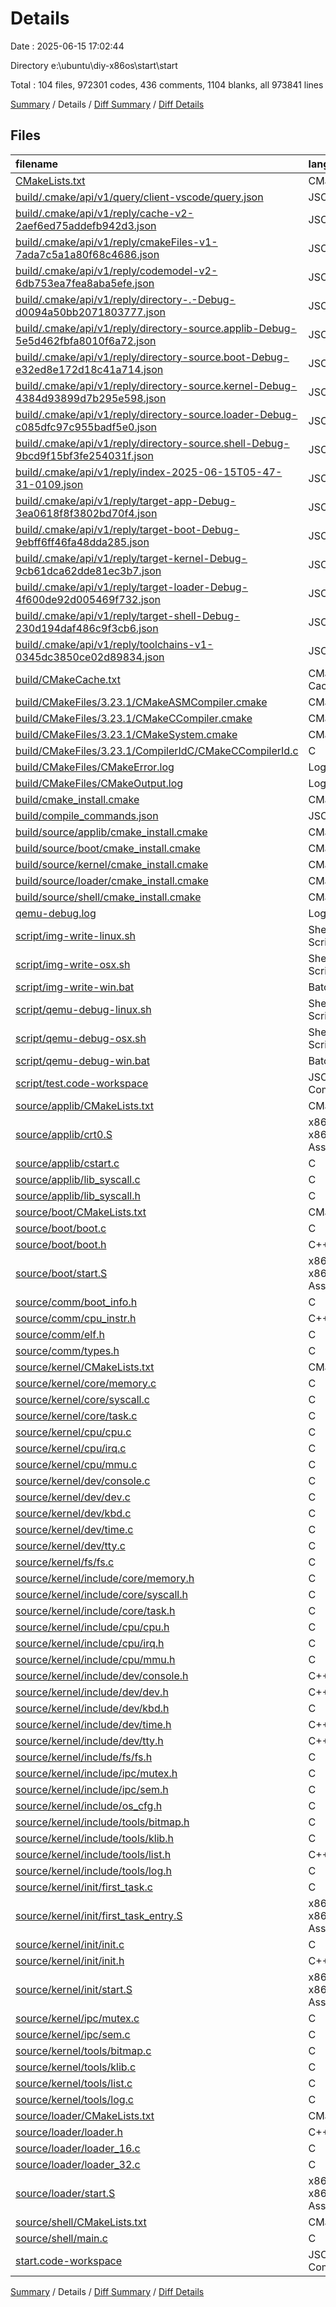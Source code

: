 # Details

Date : 2025-06-15 17:02:44

Directory e:\\ubuntu\\diy-x86os\\start\\start

Total : 104 files,  972301 codes, 436 comments, 1104 blanks, all 973841 lines

[Summary](results.md) / Details / [Diff Summary](diff.md) / [Diff Details](diff-details.md)

## Files
| filename | language | code | comment | blank | total |
| :--- | :--- | ---: | ---: | ---: | ---: |
| [CMakeLists.txt](/CMakeLists.txt) | CMake | 52 | 0 | 13 | 65 |
| [build/.cmake/api/v1/query/client-vscode/query.json](/build/.cmake/api/v1/query/client-vscode/query.json) | JSON | 1 | 0 | 0 | 1 |
| [build/.cmake/api/v1/reply/cache-v2-2aef6ed75addefb942d3.json](/build/.cmake/api/v1/reply/cache-v2-2aef6ed75addefb942d3.json) | JSON | 1,339 | 0 | 1 | 1,340 |
| [build/.cmake/api/v1/reply/cmakeFiles-v1-7ada7c5a1a80f68c4686.json](/build/.cmake/api/v1/reply/cmakeFiles-v1-7ada7c5a1a80f68c4686.json) | JSON | 475 | 0 | 1 | 476 |
| [build/.cmake/api/v1/reply/codemodel-v2-6db753ea7fea8aba5efe.json](/build/.cmake/api/v1/reply/codemodel-v2-6db753ea7fea8aba5efe.json) | JSON | 231 | 0 | 1 | 232 |
| [build/.cmake/api/v1/reply/directory-.-Debug-d0094a50bb2071803777.json](/build/.cmake/api/v1/reply/directory-.-Debug-d0094a50bb2071803777.json) | JSON | 14 | 0 | 1 | 15 |
| [build/.cmake/api/v1/reply/directory-source.applib-Debug-5e5d462fbfa8010f6a72.json](/build/.cmake/api/v1/reply/directory-source.applib-Debug-5e5d462fbfa8010f6a72.json) | JSON | 14 | 0 | 1 | 15 |
| [build/.cmake/api/v1/reply/directory-source.boot-Debug-e32ed8e172d18c41a714.json](/build/.cmake/api/v1/reply/directory-source.boot-Debug-e32ed8e172d18c41a714.json) | JSON | 14 | 0 | 1 | 15 |
| [build/.cmake/api/v1/reply/directory-source.kernel-Debug-4384d93899d7b295e598.json](/build/.cmake/api/v1/reply/directory-source.kernel-Debug-4384d93899d7b295e598.json) | JSON | 14 | 0 | 1 | 15 |
| [build/.cmake/api/v1/reply/directory-source.loader-Debug-c085dfc97c955badf5e0.json](/build/.cmake/api/v1/reply/directory-source.loader-Debug-c085dfc97c955badf5e0.json) | JSON | 14 | 0 | 1 | 15 |
| [build/.cmake/api/v1/reply/directory-source.shell-Debug-9bcd9f15bf3fe254031f.json](/build/.cmake/api/v1/reply/directory-source.shell-Debug-9bcd9f15bf3fe254031f.json) | JSON | 14 | 0 | 1 | 15 |
| [build/.cmake/api/v1/reply/index-2025-06-15T05-47-31-0109.json](/build/.cmake/api/v1/reply/index-2025-06-15T05-47-31-0109.json) | JSON | 132 | 0 | 1 | 133 |
| [build/.cmake/api/v1/reply/target-app-Debug-3ea0618f8f3802bd70f4.json](/build/.cmake/api/v1/reply/target-app-Debug-3ea0618f8f3802bd70f4.json) | JSON | 164 | 0 | 1 | 165 |
| [build/.cmake/api/v1/reply/target-boot-Debug-9ebff6ff46fa48dda285.json](/build/.cmake/api/v1/reply/target-boot-Debug-9ebff6ff46fa48dda285.json) | JSON | 170 | 0 | 1 | 171 |
| [build/.cmake/api/v1/reply/target-kernel-Debug-9cb61dca62dde81ec3b7.json](/build/.cmake/api/v1/reply/target-kernel-Debug-9cb61dca62dde81ec3b7.json) | JSON | 458 | 0 | 1 | 459 |
| [build/.cmake/api/v1/reply/target-loader-Debug-4f600de92d005469f732.json](/build/.cmake/api/v1/reply/target-loader-Debug-4f600de92d005469f732.json) | JSON | 178 | 0 | 1 | 179 |
| [build/.cmake/api/v1/reply/target-shell-Debug-230d194daf486c9f3cb6.json](/build/.cmake/api/v1/reply/target-shell-Debug-230d194daf486c9f3cb6.json) | JSON | 141 | 0 | 1 | 142 |
| [build/.cmake/api/v1/reply/toolchains-v1-0345dc3850ce02d89834.json](/build/.cmake/api/v1/reply/toolchains-v1-0345dc3850ce02d89834.json) | JSON | 48 | 0 | 1 | 49 |
| [build/CMakeCache.txt](/build/CMakeCache.txt) | CMake Cache | 324 | 0 | 80 | 404 |
| [build/CMakeFiles/3.23.1/CMakeASMCompiler.cmake](/build/CMakeFiles/3.23.1/CMakeASMCompiler.cmake) | CMake | 14 | 0 | 7 | 21 |
| [build/CMakeFiles/3.23.1/CMakeCCompiler.cmake](/build/CMakeFiles/3.23.1/CMakeCCompiler.cmake) | CMake | 55 | 0 | 18 | 73 |
| [build/CMakeFiles/3.23.1/CMakeSystem.cmake](/build/CMakeFiles/3.23.1/CMakeSystem.cmake) | CMake | 10 | 0 | 6 | 16 |
| [build/CMakeFiles/3.23.1/CompilerIdC/CMakeCCompilerId.c](/build/CMakeFiles/3.23.1/CompilerIdC/CMakeCCompilerId.c) | C | 633 | 61 | 135 | 829 |
| [build/CMakeFiles/CMakeError.log](/build/CMakeFiles/CMakeError.log) | Log | 53 | 0 | 56 | 109 |
| [build/CMakeFiles/CMakeOutput.log](/build/CMakeFiles/CMakeOutput.log) | Log | 20 | 0 | 15 | 35 |
| [build/cmake\_install.cmake](/build/cmake_install.cmake) | CMake | 50 | 0 | 10 | 60 |
| [build/compile\_commands.json](/build/compile_commands.json) | JSON | 157 | 0 | 0 | 157 |
| [build/source/applib/cmake\_install.cmake](/build/source/applib/cmake_install.cmake) | CMake | 33 | 0 | 7 | 40 |
| [build/source/boot/cmake\_install.cmake](/build/source/boot/cmake_install.cmake) | CMake | 33 | 0 | 7 | 40 |
| [build/source/kernel/cmake\_install.cmake](/build/source/kernel/cmake_install.cmake) | CMake | 33 | 0 | 7 | 40 |
| [build/source/loader/cmake\_install.cmake](/build/source/loader/cmake_install.cmake) | CMake | 33 | 0 | 7 | 40 |
| [build/source/shell/cmake\_install.cmake](/build/source/shell/cmake_install.cmake) | CMake | 33 | 0 | 7 | 40 |
| [qemu-debug.log](/qemu-debug.log) | Log | 962,656 | 0 | 1 | 962,657 |
| [script/img-write-linux.sh](/script/img-write-linux.sh) | Shell Script | 16 | 18 | 10 | 44 |
| [script/img-write-osx.sh](/script/img-write-osx.sh) | Shell Script | 16 | 17 | 11 | 44 |
| [script/img-write-win.bat](/script/img-write-win.bat) | Batch | 15 | 24 | 10 | 49 |
| [script/qemu-debug-linux.sh](/script/qemu-debug-linux.sh) | Shell Script | 2 | 1 | 1 | 4 |
| [script/qemu-debug-osx.sh](/script/qemu-debug-osx.sh) | Shell Script | 1 | 1 | 1 | 3 |
| [script/qemu-debug-win.bat](/script/qemu-debug-win.bat) | Batch | 11 | 2 | 1 | 14 |
| [script/test.code-workspace](/script/test.code-workspace) | JSON with Comments | 10 | 0 | 0 | 10 |
| [source/applib/CMakeLists.txt](/source/applib/CMakeLists.txt) | CMake | 9 | 0 | 3 | 12 |
| [source/applib/crt0.S](/source/applib/crt0.S) | x86 and x86_64 Assembly | 10 | 0 | 1 | 11 |
| [source/applib/cstart.c](/source/applib/cstart.c) | C | 14 | 8 | 2 | 24 |
| [source/applib/lib\_syscall.c](/source/applib/lib_syscall.c) | C | 128 | 0 | 8 | 136 |
| [source/applib/lib\_syscall.h](/source/applib/lib_syscall.h) | C | 29 | 8 | 10 | 47 |
| [source/boot/CMakeLists.txt](/source/boot/CMakeLists.txt) | CMake | 15 | 0 | 4 | 19 |
| [source/boot/boot.c](/source/boot/boot.c) | C | 6 | 14 | 4 | 24 |
| [source/boot/boot.h](/source/boot/boot.h) | C++ | 3 | 10 | 2 | 15 |
| [source/boot/start.S](/source/boot/start.S) | x86 and x86_64 Assembly | 40 | 0 | 6 | 46 |
| [source/comm/boot\_info.h](/source/comm/boot_info.h) | C | 14 | 0 | 7 | 21 |
| [source/comm/cpu\_instr.h](/source/comm/cpu_instr.h) | C++ | 115 | 0 | 15 | 130 |
| [source/comm/elf.h](/source/comm/elf.h) | C | 43 | 2 | 13 | 58 |
| [source/comm/types.h](/source/comm/types.h) | C | 7 | 0 | 2 | 9 |
| [source/kernel/CMakeLists.txt](/source/kernel/CMakeLists.txt) | CMake | 16 | 0 | 3 | 19 |
| [source/kernel/core/memory.c](/source/kernel/core/memory.c) | C | 316 | 38 | 56 | 410 |
| [source/kernel/core/syscall.c](/source/kernel/core/syscall.c) | C | 46 | 0 | 4 | 50 |
| [source/kernel/core/task.c](/source/kernel/core/task.c) | C | 617 | 36 | 66 | 719 |
| [source/kernel/cpu/cpu.c](/source/kernel/cpu/cpu.c) | C | 78 | 13 | 9 | 100 |
| [source/kernel/cpu/irq.c](/source/kernel/cpu/irq.c) | C | 289 | 1 | 20 | 310 |
| [source/kernel/cpu/mmu.c](/source/kernel/cpu/mmu.c) | C | 0 | 8 | 1 | 9 |
| [source/kernel/dev/console.c](/source/kernel/dev/console.c) | C | 304 | 22 | 22 | 348 |
| [source/kernel/dev/dev.c](/source/kernel/dev/dev.c) | C | 100 | 0 | 14 | 114 |
| [source/kernel/dev/kbd.c](/source/kernel/dev/kbd.c) | C | 203 | 23 | 8 | 234 |
| [source/kernel/dev/time.c](/source/kernel/dev/time.c) | C | 26 | 8 | 4 | 38 |
| [source/kernel/dev/tty.c](/source/kernel/dev/tty.c) | C | 31 | 0 | 10 | 41 |
| [source/kernel/fs/fs.c](/source/kernel/fs/fs.c) | C | 83 | 8 | 6 | 97 |
| [source/kernel/include/core/memory.h](/source/kernel/include/core/memory.h) | C | 42 | 8 | 8 | 58 |
| [source/kernel/include/core/syscall.h](/source/kernel/include/core/syscall.h) | C | 44 | 8 | 5 | 57 |
| [source/kernel/include/core/task.h](/source/kernel/include/core/task.h) | C | 86 | 8 | 25 | 119 |
| [source/kernel/include/cpu/cpu.h](/source/kernel/include/cpu/cpu.h) | C | 60 | 8 | 15 | 83 |
| [source/kernel/include/cpu/irq.h](/source/kernel/include/cpu/irq.h) | C | 88 | 0 | 23 | 111 |
| [source/kernel/include/cpu/mmu.h](/source/kernel/include/cpu/mmu.h) | C | 71 | 0 | 8 | 79 |
| [source/kernel/include/dev/console.h](/source/kernel/include/dev/console.h) | C++ | 82 | 0 | 12 | 94 |
| [source/kernel/include/dev/dev.h](/source/kernel/include/dev/dev.h) | C++ | 33 | 0 | 7 | 40 |
| [source/kernel/include/dev/kbd.h](/source/kernel/include/dev/kbd.h) | C | 58 | 0 | 13 | 71 |
| [source/kernel/include/dev/time.h](/source/kernel/include/dev/time.h) | C++ | 11 | 0 | 5 | 16 |
| [source/kernel/include/dev/tty.h](/source/kernel/include/dev/tty.h) | C++ | 5 | 0 | 3 | 8 |
| [source/kernel/include/fs/fs.h](/source/kernel/include/fs/fs.h) | C | 11 | 0 | 2 | 13 |
| [source/kernel/include/ipc/mutex.h](/source/kernel/include/ipc/mutex.h) | C | 14 | 0 | 9 | 23 |
| [source/kernel/include/ipc/sem.h](/source/kernel/include/ipc/sem.h) | C | 13 | 0 | 3 | 16 |
| [source/kernel/include/os\_cfg.h](/source/kernel/include/os_cfg.h) | C | 13 | 8 | 8 | 29 |
| [source/kernel/include/tools/bitmap.h](/source/kernel/include/tools/bitmap.h) | C | 15 | 8 | 6 | 29 |
| [source/kernel/include/tools/klib.h](/source/kernel/include/tools/klib.h) | C | 31 | 8 | 7 | 46 |
| [source/kernel/include/tools/list.h](/source/kernel/include/tools/list.h) | C++ | 54 | 0 | 12 | 66 |
| [source/kernel/include/tools/log.h](/source/kernel/include/tools/log.h) | C | 5 | 0 | 5 | 10 |
| [source/kernel/init/first\_task.c](/source/kernel/init/first_task.c) | C | 37 | 12 | 3 | 52 |
| [source/kernel/init/first\_task\_entry.S](/source/kernel/init/first_task_entry.S) | x86 and x86_64 Assembly | 10 | 0 | 1 | 11 |
| [source/kernel/init/init.c](/source/kernel/init/init.c) | C | 57 | 14 | 12 | 83 |
| [source/kernel/init/init.h](/source/kernel/init/init.h) | C++ | 3 | 0 | 5 | 8 |
| [source/kernel/init/start.S](/source/kernel/init/start.S) | x86 and x86_64 Assembly | 421 | 0 | 96 | 517 |
| [source/kernel/ipc/mutex.c](/source/kernel/ipc/mutex.c) | C | 49 | 8 | 6 | 63 |
| [source/kernel/ipc/sem.c](/source/kernel/ipc/sem.c) | C | 47 | 0 | 4 | 51 |
| [source/kernel/tools/bitmap.c](/source/kernel/tools/bitmap.c) | C | 65 | 0 | 2 | 67 |
| [source/kernel/tools/klib.c](/source/kernel/tools/klib.c) | C | 244 | 3 | 14 | 261 |
| [source/kernel/tools/list.c](/source/kernel/tools/list.c) | C | 78 | 0 | 6 | 84 |
| [source/kernel/tools/log.c](/source/kernel/tools/log.c) | C | 45 | 12 | 11 | 68 |
| [source/loader/CMakeLists.txt](/source/loader/CMakeLists.txt) | CMake | 15 | 0 | 3 | 18 |
| [source/loader/loader.h](/source/loader/loader.h) | C++ | 17 | 0 | 8 | 25 |
| [source/loader/loader\_16.c](/source/loader/loader_16.c) | C | 67 | 0 | 13 | 80 |
| [source/loader/loader\_32.c](/source/loader/loader_32.c) | C | 91 | 0 | 6 | 97 |
| [source/loader/start.S](/source/loader/start.S) | x86 and x86_64 Assembly | 29 | 0 | 6 | 35 |
| [source/shell/CMakeLists.txt](/source/shell/CMakeLists.txt) | CMake | 20 | 0 | 5 | 25 |
| [source/shell/main.c](/source/shell/main.c) | C | 17 | 8 | 1 | 26 |
| [start.code-workspace](/start.code-workspace) | JSON with Comments | 30 | 0 | 0 | 30 |

[Summary](results.md) / Details / [Diff Summary](diff.md) / [Diff Details](diff-details.md)